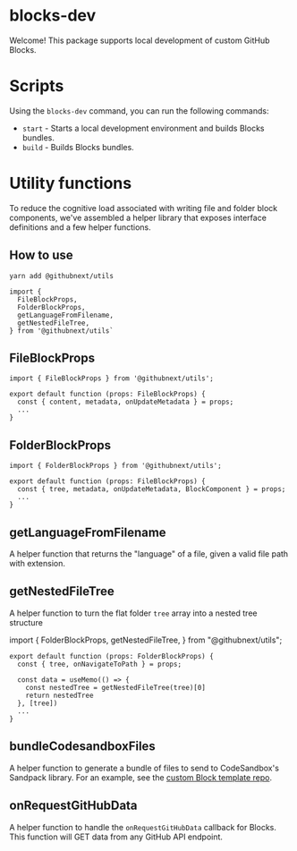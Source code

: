 # blocks-dev

Welcome! This package supports local development of custom GitHub Blocks.

# Scripts

Using the `blocks-dev` command, you can run the following commands:

- `start` - Starts a local development environment and builds Blocks bundles.
- `build` - Builds Blocks bundles.

# Utility functions

To reduce the cognitive load associated with writing file and folder block components, we've assembled a helper library that exposes interface definitions and a few helper functions.

## How to use

`yarn add @githubnext/utils`

```tsx
import {
  FileBlockProps,
  FolderBlockProps,
  getLanguageFromFilename,
  getNestedFileTree,
} from '@githubnext/utils`
```

## FileBlockProps

```tsx
import { FileBlockProps } from '@githubnext/utils';

export default function (props: FileBlockProps) {
  const { content, metadata, onUpdateMetadata } = props;
  ...
}
```

## FolderBlockProps

```tsx
import { FolderBlockProps } from '@githubnext/utils';

export default function (props: FileBlockProps) {
  const { tree, metadata, onUpdateMetadata, BlockComponent } = props;
  ...
}
```

## getLanguageFromFilename

A helper function that returns the "language" of a file, given a valid file path with extension.

## getNestedFileTree

A helper function to turn the flat folder `tree` array into a nested tree structure

import { FolderBlockProps, getNestedFileTree, } from "@githubnext/utils";

```tsx
export default function (props: FolderBlockProps) {
  const { tree, onNavigateToPath } = props;

  const data = useMemo(() => {
    const nestedTree = getNestedFileTree(tree)[0]
    return nestedTree
  }, [tree])
  ...
}
```

## bundleCodesandboxFiles

A helper function to generate a bundle of files to send to CodeSandbox's Sandpack library. For an example, see the [custom Block template repo](https://github.com/githubnext/blocks-template/blob/main/src/components/production-block.tsx).

## onRequestGitHubData

A helper function to handle the `onRequestGitHubData` callback for Blocks. This function will GET data from any GitHub API endpoint.
